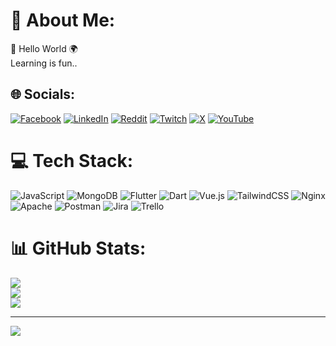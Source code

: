# 💫 About Me:
👋 Hello World 🌍<br>Learning is fun..


## 🌐 Socials:
[![Facebook](https://img.shields.io/badge/Facebook-%231877F2.svg?logo=Facebook&logoColor=white)](https://facebook.com/arogyamagar) [![LinkedIn](https://img.shields.io/badge/LinkedIn-%230077B5.svg?logo=linkedin&logoColor=white)](https://linkedin.com/in/arogyamagar) [![Reddit](https://img.shields.io/badge/Reddit-%23FF4500.svg?logo=Reddit&logoColor=white)](https://reddit.com/user/exilock) [![Twitch](https://img.shields.io/badge/Twitch-%239146FF.svg?logo=Twitch&logoColor=white)](https://twitch.tv/exilock_) [![X](https://img.shields.io/badge/X-black.svg?logo=X&logoColor=white)](https://x.com/arogyamagar) [![YouTube](https://img.shields.io/badge/YouTube-%23FF0000.svg?logo=YouTube&logoColor=white)](https://youtube.com/@arogyamagar) 

# 💻 Tech Stack:
![JavaScript](https://img.shields.io/badge/javascript-%23323330.svg?style=for-the-badge&logo=javascript&logoColor=%23F7DF1E) ![MongoDB](https://img.shields.io/badge/MongoDB-%234ea94b.svg?style=for-the-badge&logo=mongodb&logoColor=white) ![Flutter](https://img.shields.io/badge/Flutter-%2302569B.svg?style=for-the-badge&logo=Flutter&logoColor=white) ![Dart](https://img.shields.io/badge/dart-%230175C2.svg?style=for-the-badge&logo=dart&logoColor=white) ![Vue.js](https://img.shields.io/badge/vue.js-%2335495e.svg?style=for-the-badge&logo=vuedotjs&logoColor=%234FC08D) ![TailwindCSS](https://img.shields.io/badge/tailwindcss-%2338B2AC.svg?style=for-the-badge&logo=tailwind-css&logoColor=white) ![Nginx](https://img.shields.io/badge/nginx-%23009639.svg?style=for-the-badge&logo=nginx&logoColor=white) ![Apache](https://img.shields.io/badge/apache-%23D42029.svg?style=for-the-badge&logo=apache&logoColor=white) ![Postman](https://img.shields.io/badge/Postman-FF6C37?style=for-the-badge&logo=postman&logoColor=white) ![Jira](https://img.shields.io/badge/jira-%230A0FFF.svg?style=for-the-badge&logo=jira&logoColor=white) ![Trello](https://img.shields.io/badge/Trello-%23026AA7.svg?style=for-the-badge&logo=Trello&logoColor=white)
# 📊 GitHub Stats:
![](https://github-readme-stats.vercel.app/api?username=arogyamagar&theme=dark&hide_border=false&include_all_commits=true&count_private=true)<br/>
![](https://github-readme-streak-stats.herokuapp.com/?user=arogyamagar&theme=dark&hide_border=false)<br/>
![](https://github-readme-stats.vercel.app/api/top-langs/?username=arogyamagar&theme=dark&hide_border=false&include_all_commits=true&count_private=true&layout=compact)

---
[![](https://visitcount.itsvg.in/api?id=arogyamagar&icon=0&color=0)](https://visitcount.itsvg.in)
